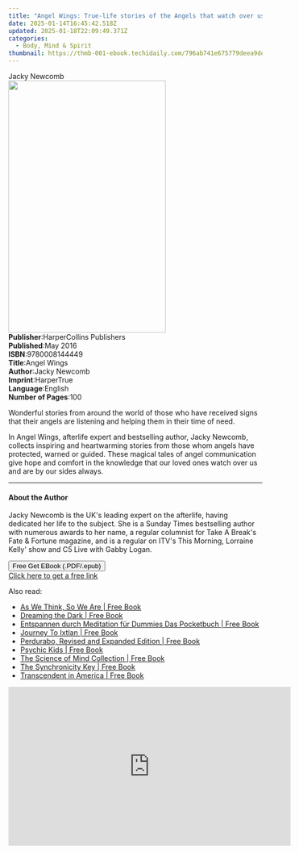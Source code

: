 ```yaml
---
title: "Angel Wings: True-life stories of the Angels that watch over us (HarperTrue Fate – A Short Read) | Free Book"
date: 2025-01-14T16:45:42.518Z
updated: 2025-01-18T22:09:49.371Z
categories:
  - Body, Mind & Spirit
thumbnail: https://thmb-001-ebook.techidaily.com/796ab741e675779deea9de7ad9d657716f196fb5e74554b648107cd12a363ec7.jpg
---
```

<main id="book-container">
  <div class="flex flex-col">
    <div class="book-brief flex-1 py-6 px-4 sm:p-6 md:py-10 md:px-8">
      <!-- brief-->
      <div class="book-brief-main">Jacky Newcomb</div>
    </div>
    <div
      class="book-meta-info flex-1 grid gap-4 col-start-1 col-end-3 row-start-1 sm:mb-6 sm:grid-cols-4 lg:gap-6 lg:col-start-2 lg:row-end-6 lg:row-span-6 lg:mb-0"
    >
      <div
        class="book-meta-info-left place-content-center mt-4 p-4 text-sm leading-6 col-start-2 col-span-2 dark:text-slate-400"
      >
        <img
          class="w-full h-500 object-cover rounded-lg sm:h-255 sm:col-span-2 lg:col-span-full"
          src="https://img-001-ebook.techidaily.com/812ec8989487b7d06fb64bbfc6a4744d233ba6d4906394248ec942ba92160051.jpg"
          alt=""
          width="312"
          height="500"
        />
      </div>
      <div
        class="book-meta-info-right mt-2 col-start-1 row-start-2 col-span-3 self-center"
      >
        <!-- meta data  -->
        <div class="flex flex-col px-4 md:px-8">
          <div class="flex-1">
            <strong>Publisher</strong>:<span class="px-2"
              >HarperCollins Publishers</span
            >
          </div>
          <div class="flex-1">
            <strong>Published</strong>:<span class="px-2">May 2016</span>
          </div>
          <div class="flex-1">
            <strong>ISBN</strong>:<span class="px-2">9780008144449</span>
          </div>
          <div class="flex-1">
            <strong>Title</strong>:<span class="px-2">Angel Wings</span>
          </div>
          <div class="flex-1">
            <strong>Author</strong>:<span class="px-2">Jacky Newcomb</span>
          </div>
          <div class="flex-1">
            <strong>Imprint</strong>:<span class="px-2">HarperTrue</span>
          </div>
          <div class="flex-1">
            <strong>Language</strong>:<span class="px-2">English</span>
          </div>
          <div class="flex-1">
            <strong>Number of Pages</strong>:<span class="px-2">100</span>
          </div>
        </div>
      </div>
    </div>
    <div class="book-description flex-1 py-6 px-4 sm:p-6 md:py-10 md:px-8">
      <div class="book-description-main">
        <div accordion-content="" id="description">
          <p>
            Wonderful stories from around the world of those who have received
            signs that their angels are listening and helping them in their time
            of need.
          </p>
          <p>
            In Angel Wings, afterlife expert and bestselling author, Jacky
            Newcomb, collects inspiring and heartwarming stories from those whom
            angels have protected, warned or guided. These magical tales of
            angel communication give hope and comfort in the knowledge that our
            loved ones watch over us and are by our sides always.
          </p>
        </div>
      </div>
    </div>
    <div class="book-excerpts flex-1 py-6 px-4 sm:p-6 md:py-10 md:px-8">
      <!-- excerpts-->
      <div class="book-excerpts-main">
        <hr />
        <h4 class="placeholder placeholder-heading">
          <span>About the Author</span>
        </h4>
        <p></p>
        <p>
          Jacky Newcomb is the UK's leading expert on the afterlife, having
          dedicated her life to the subject. She is a Sunday Times bestselling
          author with numerous awards to her name, a regular columnist for Take
          A Break's Fate &amp; Fortune magazine, and is a regular on ITV's This
          Morning, Lorraine Kelly' show and C5 Live with Gabby Logan.
        </p>
        <p></p>
      </div>
    </div>
    <div
      class="book-about-author flex-1 py-6 px-4 sm:p-6 md:py-10 md:px-8"
    ></div>
    <div class="book-free-get flex-1 py-6 px-4 sm:p-6 md:py-10 md:px-8">
      <button
        id="btn-free-get"
        class="bg-blue-500 hover:bg-blue-700 text-white font-bold py-2 px-4 rounded"
      >
        Free Get EBook (.PDF/.epub)
      </button>
      <div id="countdown-display" class="px-2 text-lg mt-2"></div>
      <a
        id="free-link"
        class="hidden bg-blue-500 hover:bg-blue-700 text-white font-bold py-2 px-4 rounded"
        href="https://www.ebooks.com/en-us/book/2414326/angel-wings-true-life-stories-of-the-angels-that-watch-over-us-harpertrue-fate-a-short-read/jacky-newcomb/"
        target="_blank"
        >Click here to get a free link</a
      >
    </div>
    <script>
      let countdownTime = 0;
      let countdownInterval = null;
      document
        .getElementById('btn-free-get')
        .addEventListener('click', startCountdown);
      function startCountdown() {
        countdownTime = new Date().getTime() + 60000 * 3;
        countdownInterval = setInterval(updateCountdown, 1000);
        document.getElementById('btn-free-get').disabled = true;
        document
          .getElementById('btn-free-get')
          .classList.add('bg-gray-500', 'cursor-not-allowed');
      }
      function updateCountdown() {
        let currentTime = new Date().getTime();
        let timeLeft = countdownTime - currentTime;
        let secondsLeft = Math.floor(timeLeft / 1000);
        document.getElementById('countdown-display').innerHTML =
          `Remaining time: ${secondsLeft} seconds.`;
        if (secondsLeft <= 0) {
          clearInterval(countdownInterval);
          document.getElementById('btn-free-get').classList.add('hidden');
          document.getElementById('free-link').classList.remove('hidden');
          document.getElementById('countdown-display').innerHTML = '';
        }
      }
    </script>
  </div>
</main>

<ins class="adsbygoogle"
      style="display:block"
      data-ad-client="ca-pub-7571918770474297"
      data-ad-slot="8358498916"
      data-ad-format="auto"
      data-full-width-responsive="true"></ins>
    

<span class="atpl-alsoreadstyle">Also read:</span>
<div><ul>
<li><a href="https://novels-ebooks.techidaily.com/867374-9781451681918-as-we-think-so-we-are/"><u>As We Think, So We Are | Free Book</u></a></li>
<li><a href="https://novels-ebooks.techidaily.com/863351-9780807010433-dreaming-the-dark/"><u>Dreaming the Dark | Free Book</u></a></li>
<li><a href="https://novels-ebooks.techidaily.com/871258-9783527637812-entspannen-durch-meditation-fur-dummies-das-pocketbuch/"><u>Entspannen durch Meditation für Dummies Das Pocketbuch | Free Book</u></a></li>
<li><a href="https://novels-ebooks.techidaily.com/861374-9781439121849-journey-to-ixtlan/"><u>Journey To Ixtlan | Free Book</u></a></li>
<li><a href="https://novels-ebooks.techidaily.com/860974-9781583945766-perdurabo-revised-and-expanded-edition/"><u>Perdurabo, Revised and Expanded Edition | Free Book</u></a></li>
<li><a href="https://novels-ebooks.techidaily.com/865011--psychic-kids/"><u>Psychic Kids | Free Book</u></a></li>
<li><a href="https://novels-ebooks.techidaily.com/861293-9781101578094-the-science-of-mind-collection/"><u>The Science of Mind Collection | Free Book</u></a></li>
<li><a href="https://novels-ebooks.techidaily.com/870997-9781101590935-the-synchronicity-key/"><u>The Synchronicity Key | Free Book</u></a></li>
<li><a href="https://novels-ebooks.techidaily.com/866223-9780814794708-transcendent-in-america/"><u>Transcendent in America | Free Book</u></a></li>
</ul></div>

<!-- affiliate ads begin -->
<iframe width="560" height="315" src="https://www.youtube.com/embed/GU08CQVsZz0?si=V-SvPfzRsQysMS0e" title="YouTube video player" frameborder="0" allow="accelerometer; autoplay; clipboard-write; encrypted-media; gyroscope; picture-in-picture; web-share" referrerpolicy="strict-origin-when-cross-origin" allowfullscreen></iframe>
<!-- affiliate ads end -->

